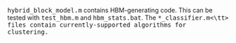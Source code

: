<tt>hybrid_block_model.m</tt> contains HBM-generating code.
This can be tested with <tt>test_hbm.m</tt> and <tt>hbm_stats.bat</tt>.
The <tt>*_classifier.m<\tt> files contain currently-supported algorithms for clustering.
